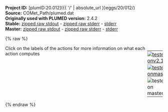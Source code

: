 **Project ID:** [plumID:20.012]({{ '/' | absolute_url }}eggs/20/012/)  
**Source:** COMet_Path/plumed.dat  
**Originally used with PLUMED version:** 2.4.2  
**Stable:** [zipped raw stdout](plumed.dat.plumed.stdout.txt.zip) - [zipped raw stderr](plumed.dat.plumed.stderr.txt.zip) - [stderr](plumed.dat.plumed.stderr)  
**Master:** [zipped raw stdout](plumed.dat.plumed_master.stdout.txt.zip) - [zipped raw stderr](plumed.dat.plumed_master.stderr.txt.zip) - [stderr](plumed.dat.plumed_master.stderr)  

{% raw %}
<div style="width: 100%; float:left">
<div style="width: 90%; float:left" id="value_details_data/COMet_Path/plumed.dat"> Click on the labels of the actions for more information on what each action computes </div>
<div style="width: 10%; float:left"><table><tr><td style="padding:1px"><a href="plumed.dat.plumed.stderr"><img src="https://img.shields.io/badge/v2.10-passing-green.svg" alt="tested onv2.10" /></a></td></tr><tr><td style="padding:1px"><a href="plumed.dat.plumed_master.stderr"><img src="https://img.shields.io/badge/master-passing-green.svg" alt="tested onmaster" /></a></td></tr><tr><td style="padding:1px"><img src="https://img.shields.io/badge/with-LOAD-yellow.svg" alt="tested on master" /></td></tr>
</table></div></div>
<pre style="width=97%;">
<span style="color:blue" class="comment"># Plumed file generated by the COMet script</span>
<br/><span style="color:blue" class="comment">#LOAD FILE=FuncPathGeneral.cpp  # Now part of Plumed, not necessary to load it</span>
<br/><span style="color:blue" class="comment"># The file containing the CV definitions</span>
<span id="data/COMet_Path/plumed.datcv_definitions.dat_short"><span class="plumedtooltip" style="color:green">INCLUDE<span class="right">Includes an external input file, similar to #include in C preprocessor. <a href="https://www.plumed.org/doc-master/user-doc/html/_i_n_c_l_u_d_e.html">More details</a>. Show <a class="toggler" href='javascript:;' onclick='toggleDisplay("data/COMet_Path/plumed.datcv_definitions.dat");'>included file</a><i></i></span></span> <span class="plumedtooltip">FILE<span class="right">file to be included<i></i></span></span>=<a class="toggler" href='javascript:;' onclick='toggleDisplay("data/COMet_Path/plumed.datcv_definitions.dat");'>cv_definitions.dat</a>
</span><span id="data/COMet_Path/plumed.datcv_definitions.dat_long" style="display:none;"><span style="color:blue" class="comment"># The command:
</span><span class="toggler" style="color:red" onclick='toggleDisplay("data/COMet_Path/plumed.datcv_definitions.dat")'># INCLUDE FILE=cv_definitions.dat
</span><span style="color:blue" class="comment"># ensures PLUMED loads the contents of the file called cv_definitions.dat</span>
<span style="color:blue" class="comment"># The contents of this file are shown below (click the red comment to hide them).</span>
<span style="color:blue" class="comment">#LOAD FILE=ProjectionOnAxis.cpp  # Now part of Plumed, not necessary to load it</span>
<span style="display:none;" id="data/COMet_Path/plumed.datcv_definitions.dat">The INCLUDE action with label <b>cv_definitions.dat</b> calculates something</span><span class="plumedtooltip" style="color:green">LOAD<span class="right">Loads a library, possibly defining new actions. <a href="https://www.plumed.org/doc-master/user-doc/html/_l_o_a_d.html" style="color:green">More details</a><i></i></span></span> <span class="plumedtooltip">FILE<span class="right">file to be loaded<i></i></span></span>=BridgeSimple.cpp

<span style="display:none;" id="data/COMet_Path/plumed.dat">The LOAD action with label <b></b> calculates something</span><span class="plumedtooltip" style="color:green">WHOLEMOLECULES<span class="right">This action is used to rebuild molecules that can become split by the periodic boundary conditions. <a href="https://www.plumed.org/doc-master/user-doc/html/_w_h_o_l_e_m_o_l_e_c_u_l_e_s.html" style="color:green">More details</a><i></i></span></span> <span class="plumedtooltip">STRIDE<span class="right"> the frequency with which molecules are reassembled<i></i></span></span>=1 <span class="plumedtooltip">ENTITY0<span class="right">the atoms that make up a molecule that you wish to align<i></i></span></span>=1-5120 <span class="plumedtooltip">ENTITY1<span class="right">the atoms that make up a molecule that you wish to align<i></i></span></span>=5121-5137

<b name="data/COMet_Path/plumed.datwater_o" onclick='showPath("data/COMet_Path/plumed.dat","data/COMet_Path/plumed.datwater_o","data/COMet_Path/plumed.datwater_o","violet")'>water_o</b><span style="display:none;" id="data/COMet_Path/plumed.datwater_o">The GROUP action with label <b>water_o</b> calculates the following quantities:<table  align="center" frame="void" width="95%" cellpadding="5%"><tr><td width="5%"><b> Quantity </b>  </td><td width="5%"><b> Type </b>  </td><td><b> Description </b> </td></tr><tr><td width="5%">water_o</td><td width="5%"><font color="violet">atoms</font></td><td>indices of atoms specified in GROUP</td></tr></table></span>: <span class="plumedtooltip" style="color:green">GROUP<span class="right">Define a group of atoms so that a particular list of atoms can be referenced with a single label in definitions of CVs or virtual atoms. <a href="https://www.plumed.org/doc-master/user-doc/html/_g_r_o_u_p.html" style="color:green">More details</a><i></i></span></span> <span class="plumedtooltip">ATOMS<span class="right">the numerical indexes for the set of atoms in the group<i></i></span></span>=5138-74478:4
<b name="data/COMet_Path/plumed.datbs_noh" onclick='showPath("data/COMet_Path/plumed.dat","data/COMet_Path/plumed.datbs_noh","data/COMet_Path/plumed.datbs_noh","violet")'>bs_noh</b><span style="display:none;" id="data/COMet_Path/plumed.datbs_noh">The GROUP action with label <b>bs_noh</b> calculates the following quantities:<table  align="center" frame="void" width="95%" cellpadding="5%"><tr><td width="5%"><b> Quantity </b>  </td><td width="5%"><b> Type </b>  </td><td><b> Description </b> </td></tr><tr><td width="5%">bs_noh</td><td width="5%"><font color="violet">atoms</font></td><td>indices of atoms specified in GROUP</td></tr></table></span>: <span class="plumedtooltip" style="color:green">GROUP<span class="right">Define a group of atoms so that a particular list of atoms can be referenced with a single label in definitions of CVs or virtual atoms. <a href="https://www.plumed.org/doc-master/user-doc/html/_g_r_o_u_p.html" style="color:green">More details</a><i></i></span></span> <span class="plumedtooltip">ATOMS<span class="right">the numerical indexes for the set of atoms in the group<i></i></span></span>=2390-2392,2489-2492,1842,1843
<b name="data/COMet_Path/plumed.datlig_noh" onclick='showPath("data/COMet_Path/plumed.dat","data/COMet_Path/plumed.datlig_noh","data/COMet_Path/plumed.datlig_noh","violet")'>lig_noh</b><span style="display:none;" id="data/COMet_Path/plumed.datlig_noh">The GROUP action with label <b>lig_noh</b> calculates the following quantities:<table  align="center" frame="void" width="95%" cellpadding="5%"><tr><td width="5%"><b> Quantity </b>  </td><td width="5%"><b> Type </b>  </td><td><b> Description </b> </td></tr><tr><td width="5%">lig_noh</td><td width="5%"><font color="violet">atoms</font></td><td>indices of atoms specified in GROUP</td></tr></table></span>: <span class="plumedtooltip" style="color:green">GROUP<span class="right">Define a group of atoms so that a particular list of atoms can be referenced with a single label in definitions of CVs or virtual atoms. <a href="https://www.plumed.org/doc-master/user-doc/html/_g_r_o_u_p.html" style="color:green">More details</a><i></i></span></span> <span class="plumedtooltip">ATOMS<span class="right">the numerical indexes for the set of atoms in the group<i></i></span></span>=5121,5123,5129

<span style="color:blue" class="comment">#bridge: BRIDGE_SIMPLE GROUPA=bs_noh GROUPB=lig_noh BRIDGING_ATOMS=water_o SWITCH={RATIONAL R_0=0.3 NN=8 MM=12 D_MAX=1.0} #NLIST NL_STRIDE=20 NL_CUTOFF=1.1</span>
<br/><b name="data/COMet_Path/plumed.datlig" onclick='showPath("data/COMet_Path/plumed.dat","data/COMet_Path/plumed.datlig","data/COMet_Path/plumed.datlig","violet")'>lig</b><span style="display:none;" id="data/COMet_Path/plumed.datlig">The COM action with label <b>lig</b> calculates the following quantities:<table  align="center" frame="void" width="95%" cellpadding="5%"><tr><td width="5%"><b> Quantity </b>  </td><td width="5%"><b> Type </b>  </td><td><b> Description </b> </td></tr><tr><td width="5%">lig</td><td width="5%"><font color="violet">atoms</font></td><td>virtual atom calculated by COM action</td></tr></table></span>: <span class="plumedtooltip" style="color:green">COM<span class="right">Calculate the center of mass for a group of atoms. <a href="https://www.plumed.org/doc-master/user-doc/html/_c_o_m.html" style="color:green">More details</a><i></i></span></span> <span class="plumedtooltip">ATOMS<span class="right">the list of atoms which are involved the virtual atom's definition<i></i></span></span>=5121-5137		<span style="color:blue" class="comment"># Ligand - 547 FRG</span>
<b name="data/COMet_Path/plumed.datp2_FS1" onclick='showPath("data/COMet_Path/plumed.dat","data/COMet_Path/plumed.datp2_FS1","data/COMet_Path/plumed.datp2_FS1","violet")'>p2_FS1</b><span style="display:none;" id="data/COMet_Path/plumed.datp2_FS1">The COM action with label <b>p2_FS1</b> calculates the following quantities:<table  align="center" frame="void" width="95%" cellpadding="5%"><tr><td width="5%"><b> Quantity </b>  </td><td width="5%"><b> Type </b>  </td><td><b> Description </b> </td></tr><tr><td width="5%">p2_FS1</td><td width="5%"><font color="violet">atoms</font></td><td>virtual atom calculated by COM action</td></tr></table></span>: <span class="plumedtooltip" style="color:green">COM<span class="right">Calculate the center of mass for a group of atoms. <a href="https://www.plumed.org/doc-master/user-doc/html/_c_o_m.html" style="color:green">More details</a><i></i></span></span> <span class="plumedtooltip">ATOMS<span class="right">the list of atoms which are involved the virtual atom's definition<i></i></span></span>=3019,4303,4718	<span style="color:blue" class="comment"># 196 SER@CA, 276 VAL@CA, 302 HIS(HIE)@CA</span>
<b name="data/COMet_Path/plumed.datp2_FS2" onclick='showPath("data/COMet_Path/plumed.dat","data/COMet_Path/plumed.datp2_FS2","data/COMet_Path/plumed.datp2_FS2","violet")'>p2_FS2</b><span style="display:none;" id="data/COMet_Path/plumed.datp2_FS2">The COM action with label <b>p2_FS2</b> calculates the following quantities:<table  align="center" frame="void" width="95%" cellpadding="5%"><tr><td width="5%"><b> Quantity </b>  </td><td width="5%"><b> Type </b>  </td><td><b> Description </b> </td></tr><tr><td width="5%">p2_FS2</td><td width="5%"><font color="violet">atoms</font></td><td>virtual atom calculated by COM action</td></tr></table></span>: <span class="plumedtooltip" style="color:green">COM<span class="right">Calculate the center of mass for a group of atoms. <a href="https://www.plumed.org/doc-master/user-doc/html/_c_o_m.html" style="color:green">More details</a><i></i></span></span> <span class="plumedtooltip">ATOMS<span class="right">the list of atoms which are involved the virtual atom's definition<i></i></span></span>=2321,2160,4385,2411	<span style="color:blue" class="comment"># 152 SER@CA, 141 ILE@CA, 281 MET@CA, 158 VAL@CA</span>
<b name="data/COMet_Path/plumed.datp1" onclick='showPath("data/COMet_Path/plumed.dat","data/COMet_Path/plumed.datp1","data/COMet_Path/plumed.datp1","violet")'>p1</b><span style="display:none;" id="data/COMet_Path/plumed.datp1">The GROUP action with label <b>p1</b> calculates the following quantities:<table  align="center" frame="void" width="95%" cellpadding="5%"><tr><td width="5%"><b> Quantity </b>  </td><td width="5%"><b> Type </b>  </td><td><b> Description </b> </td></tr><tr><td width="5%">p1</td><td width="5%"><font color="violet">atoms</font></td><td>indices of atoms specified in GROUP</td></tr></table></span>: <span class="plumedtooltip" style="color:green">GROUP<span class="right">Define a group of atoms so that a particular list of atoms can be referenced with a single label in definitions of CVs or virtual atoms. <a href="https://www.plumed.org/doc-master/user-doc/html/_g_r_o_u_p.html" style="color:green">More details</a><i></i></span></span> <span class="plumedtooltip">ATOMS<span class="right">the numerical indexes for the set of atoms in the group<i></i></span></span>=3728			<span style="color:blue" class="comment"># 243 TRP@CA</span>
<br/><b name="data/COMet_Path/plumed.datpp" onclick='showPath("data/COMet_Path/plumed.dat","data/COMet_Path/plumed.datpp","data/COMet_Path/plumed.datpp","black")'>pp</b><span style="display:none;" id="data/COMet_Path/plumed.datpp">The PROJECTION_ON_AXIS action with label <b>pp</b> calculates the following quantities:<table  align="center" frame="void" width="95%" cellpadding="5%"><tr><td width="5%"><b> Quantity </b>  </td><td width="5%"><b> Type </b>  </td><td><b> Description </b> </td></tr><tr><td width="5%">pp.proj</td><td width="5%"><font color="black">scalar</font></td><td>The value of the projection along the axis</td></tr><tr><td width="5%">pp.ext</td><td width="5%"><font color="black">scalar</font></td><td>The value of the extension from the axis</td></tr></table></span>: <span class="plumedtooltip" style="color:green">PROJECTION_ON_AXIS<span class="right">Calculate a position based on the projection along and extension from a defined axis. <a href="https://www.plumed.org/doc-master/user-doc/html/_p_r_o_j_e_c_t_i_o_n__o_n__a_x_i_s.html" style="color:green">More details</a><i></i></span></span> <span class="plumedtooltip">AXIS_ATOMS<span class="right">The atoms that define the direction of the axis of interest<i></i></span></span>=<b name="data/COMet_Path/plumed.datp1">p1</b>,<b name="data/COMet_Path/plumed.datp2_FS2">p2_FS2</b> <span class="plumedtooltip">ATOM<span class="right">The atom whose position we want to project on the axis of interest<i></i></span></span>=<b name="data/COMet_Path/plumed.datlig">lig</b>

<span style="color:blue" class="comment">#INCLUDE FILE=cmap_i0_m0_1.dat</span>
<span style="color:blue" class="comment">#INCLUDE FILE=cmap_lp_m0_1.dat</span>
<span style="color:blue" class="comment">#INCLUDE FILE=cmap_lx_m0_1.dat</span>
<br/><b name="data/COMet_Path/plumed.datlig_1" onclick='showPath("data/COMet_Path/plumed.dat","data/COMet_Path/plumed.datlig_1","data/COMet_Path/plumed.datlig_1","violet")'>lig_1</b><span style="display:none;" id="data/COMet_Path/plumed.datlig_1">The GROUP action with label <b>lig_1</b> calculates the following quantities:<table  align="center" frame="void" width="95%" cellpadding="5%"><tr><td width="5%"><b> Quantity </b>  </td><td width="5%"><b> Type </b>  </td><td><b> Description </b> </td></tr><tr><td width="5%">lig_1</td><td width="5%"><font color="violet">atoms</font></td><td>indices of atoms specified in GROUP</td></tr></table></span>: <span class="plumedtooltip" style="color:green">GROUP<span class="right">Define a group of atoms so that a particular list of atoms can be referenced with a single label in definitions of CVs or virtual atoms. <a href="https://www.plumed.org/doc-master/user-doc/html/_g_r_o_u_p.html" style="color:green">More details</a><i></i></span></span> <span class="plumedtooltip">ATOMS<span class="right">the numerical indexes for the set of atoms in the group<i></i></span></span>=5122
<b name="data/COMet_Path/plumed.datlig_2" onclick='showPath("data/COMet_Path/plumed.dat","data/COMet_Path/plumed.datlig_2","data/COMet_Path/plumed.datlig_2","violet")'>lig_2</b><span style="display:none;" id="data/COMet_Path/plumed.datlig_2">The COM action with label <b>lig_2</b> calculates the following quantities:<table  align="center" frame="void" width="95%" cellpadding="5%"><tr><td width="5%"><b> Quantity </b>  </td><td width="5%"><b> Type </b>  </td><td><b> Description </b> </td></tr><tr><td width="5%">lig_2</td><td width="5%"><font color="violet">atoms</font></td><td>virtual atom calculated by COM action</td></tr></table></span>: <span class="plumedtooltip" style="color:green">COM<span class="right">Calculate the center of mass for a group of atoms. <a href="https://www.plumed.org/doc-master/user-doc/html/_c_o_m.html" style="color:green">More details</a><i></i></span></span> <span class="plumedtooltip">ATOMS<span class="right">the list of atoms which are involved the virtual atom's definition<i></i></span></span>=5126,5136

<b name="data/COMet_Path/plumed.datd1" onclick='showPath("data/COMet_Path/plumed.dat","data/COMet_Path/plumed.datd1","data/COMet_Path/plumed.datd1","black")'>d1</b><span style="display:none;" id="data/COMet_Path/plumed.datd1">The DISTANCE action with label <b>d1</b> calculates the following quantities:<table  align="center" frame="void" width="95%" cellpadding="5%"><tr><td width="5%"><b> Quantity </b>  </td><td width="5%"><b> Type </b>  </td><td><b> Description </b> </td></tr><tr><td width="5%">d1</td><td width="5%"><font color="black">scalar</font></td><td>the DISTANCE between this pair of atoms</td></tr></table></span>: <span class="plumedtooltip" style="color:green">DISTANCE<span class="right">Calculate the distance between a pair of atoms. <a href="https://www.plumed.org/doc-master/user-doc/html/_d_i_s_t_a_n_c_e.html" style="color:green">More details</a><i></i></span></span> <span class="plumedtooltip">ATOMS<span class="right">the pair of atom that we are calculating the distance between<i></i></span></span>=<b name="data/COMet_Path/plumed.datp1">p1</b>,<b name="data/COMet_Path/plumed.datlig_1">lig_1</b>
<b name="data/COMet_Path/plumed.datd2" onclick='showPath("data/COMet_Path/plumed.dat","data/COMet_Path/plumed.datd2","data/COMet_Path/plumed.datd2","black")'>d2</b><span style="display:none;" id="data/COMet_Path/plumed.datd2">The DISTANCE action with label <b>d2</b> calculates the following quantities:<table  align="center" frame="void" width="95%" cellpadding="5%"><tr><td width="5%"><b> Quantity </b>  </td><td width="5%"><b> Type </b>  </td><td><b> Description </b> </td></tr><tr><td width="5%">d2</td><td width="5%"><font color="black">scalar</font></td><td>the DISTANCE between this pair of atoms</td></tr></table></span>: <span class="plumedtooltip" style="color:green">DISTANCE<span class="right">Calculate the distance between a pair of atoms. <a href="https://www.plumed.org/doc-master/user-doc/html/_d_i_s_t_a_n_c_e.html" style="color:green">More details</a><i></i></span></span> <span class="plumedtooltip">ATOMS<span class="right">the pair of atom that we are calculating the distance between<i></i></span></span>=<b name="data/COMet_Path/plumed.datp1">p1</b>,<b name="data/COMet_Path/plumed.datlig_2">lig_2</b>
<b name="data/COMet_Path/plumed.datd3" onclick='showPath("data/COMet_Path/plumed.dat","data/COMet_Path/plumed.datd3","data/COMet_Path/plumed.datd3","black")'>d3</b><span style="display:none;" id="data/COMet_Path/plumed.datd3">The DISTANCE action with label <b>d3</b> calculates the following quantities:<table  align="center" frame="void" width="95%" cellpadding="5%"><tr><td width="5%"><b> Quantity </b>  </td><td width="5%"><b> Type </b>  </td><td><b> Description </b> </td></tr><tr><td width="5%">d3</td><td width="5%"><font color="black">scalar</font></td><td>the DISTANCE between this pair of atoms</td></tr></table></span>: <span class="plumedtooltip" style="color:green">DISTANCE<span class="right">Calculate the distance between a pair of atoms. <a href="https://www.plumed.org/doc-master/user-doc/html/_d_i_s_t_a_n_c_e.html" style="color:green">More details</a><i></i></span></span> <span class="plumedtooltip">ATOMS<span class="right">the pair of atom that we are calculating the distance between<i></i></span></span>=<b name="data/COMet_Path/plumed.datp2_FS2">p2_FS2</b>,<b name="data/COMet_Path/plumed.datlig_1">lig_1</b>
<b name="data/COMet_Path/plumed.datd4" onclick='showPath("data/COMet_Path/plumed.dat","data/COMet_Path/plumed.datd4","data/COMet_Path/plumed.datd4","black")'>d4</b><span style="display:none;" id="data/COMet_Path/plumed.datd4">The DISTANCE action with label <b>d4</b> calculates the following quantities:<table  align="center" frame="void" width="95%" cellpadding="5%"><tr><td width="5%"><b> Quantity </b>  </td><td width="5%"><b> Type </b>  </td><td><b> Description </b> </td></tr><tr><td width="5%">d4</td><td width="5%"><font color="black">scalar</font></td><td>the DISTANCE between this pair of atoms</td></tr></table></span>: <span class="plumedtooltip" style="color:green">DISTANCE<span class="right">Calculate the distance between a pair of atoms. <a href="https://www.plumed.org/doc-master/user-doc/html/_d_i_s_t_a_n_c_e.html" style="color:green">More details</a><i></i></span></span> <span class="plumedtooltip">ATOMS<span class="right">the pair of atom that we are calculating the distance between<i></i></span></span>=<b name="data/COMet_Path/plumed.datp2_FS2">p2_FS2</b>,<b name="data/COMet_Path/plumed.datlig_2">lig_2</b>
<span style="color:blue"># --- End of included input --- </span></span><br/><b name="data/COMet_Path/plumed.datpath" onclick='showPath("data/COMet_Path/plumed.dat","data/COMet_Path/plumed.datpath","data/COMet_Path/plumed.datpath","black")'>path</b><span style="display:none;" id="data/COMet_Path/plumed.datpath">The FUNCPATHGENERAL action with label <b>path</b> calculates the following quantities:<table  align="center" frame="void" width="95%" cellpadding="5%"><tr><td width="5%"><b> Quantity </b>  </td><td width="5%"><b> Type </b>  </td><td><b> Description </b> </td></tr><tr><td width="5%">path.s</td><td width="5%"><font color="black">scalar</font></td><td>Position on the path</td></tr><tr><td width="5%">path.z</td><td width="5%"><font color="black">scalar</font></td><td>Distance from the path</td></tr></table></span>: <span class="plumedtooltip" style="color:green">FUNCPATHGENERAL<span class="right">This function calculates path collective variables (PCVs) using an arbitrary combination of collective variables. <a href="https://www.plumed.org/doc-master/user-doc/html/_f_u_n_c_p_a_t_h_g_e_n_e_r_a_l.html" style="color:green">More details</a><i></i></span></span> <span class="plumedtooltip">ARG<span class="right">the labels of the values from which the function is calculated<i></i></span></span>=<b name="data/COMet_Path/plumed.datpp">pp.proj</b>,<b name="data/COMet_Path/plumed.datpp">pp.ext</b>,<b name="data/COMet_Path/plumed.datd1">d1</b>,<b name="data/COMet_Path/plumed.datd2">d2</b>,<b name="data/COMet_Path/plumed.datd3">d3</b>,<b name="data/COMet_Path/plumed.datd4">d4</b> <span class="plumedtooltip">COEFFICIENTS<span class="right">Coefficients to be assigned to the CVs<i></i></span></span>=9.3101e-02,2.4712e-01,2.5745e-02,1.2017e-01,7.4306e-02,1.2492e-01 <span class="plumedtooltip">REFERENCE<span class="right">Colvar file needed to provide the CV milestones<i></i></span></span>=COLVAR_PATH <span class="plumedtooltip">LAMBDA<span class="right">Lambda parameter required for smoothing<i></i></span></span>=7.4143e+02

<span style="color:blue" class="comment"># The file containing the CV restraints</span>
<span style="color:blue" class="comment">#INCLUDE FILE=restraints.dat</span>
<br/><span style="color:blue" class="comment"># Funnel</span>
<span id="data/COMet_Path/plumed.datdefs_cent_short"><b name="data/COMet_Path/plumed.dats_cent" onclick='showPath("data/COMet_Path/plumed.dat","data/COMet_Path/plumed.dats_cent","data/COMet_Path/plumed.dats_cent","black")'>s_cent</b><span style="display:none;" id="data/COMet_Path/plumed.dats_cent">The CONSTANT action with label <b>s_cent</b> calculates the following quantities:<table  align="center" frame="void" width="95%" cellpadding="5%"><tr><td width="5%"><b> Quantity </b>  </td><td width="5%"><b> Type </b>  </td><td><b> Description </b> </td></tr><tr><td width="5%">s_cent</td><td width="5%"><font color="black">scalar</font></td><td>the constant value that was read from the plumed input</td></tr></table></span>: <span class="plumedtooltip" style="color:green">CONSTANT<span class="right">Create a constant value that can be passed to actions This action has <a class="toggler" href='javascript:;' onclick='toggleDisplay("data/COMet_Path/plumed.datdefs_cent");'>hidden defaults</a>. <a href="https://www.plumed.org/doc-master/user-doc/html/_c_o_n_s_t_a_n_t.html">More details</a><i></i></span></span> <span class="plumedtooltip">VALUES<span class="right">the numbers that are in your constant value<i></i></span></span>=3.0
</span><span id="data/COMet_Path/plumed.datdefs_cent_long" style="display:none;"><b name="data/COMet_Path/plumed.dats_cent" onclick='showPath("data/COMet_Path/plumed.dat","data/COMet_Path/plumed.dats_cent","data/COMet_Path/plumed.dats_cent","black")'>s_cent</b>: <span class="plumedtooltip" style="color:green">CONSTANT<span class="right">Create a constant value that can be passed to actions This action uses the <a class="toggler" href='javascript:;' onclick='toggleDisplay("data/COMet_Path/plumed.datdefs_cent");'>defaults shown here</a>. <a href="https://www.plumed.org/doc-master/user-doc/html/_c_o_n_s_t_a_n_t.html">More details</a><i></i></span></span> <span class="plumedtooltip">VALUES<span class="right">the numbers that are in your constant value<i></i></span></span>=3.0  <span class="plumedtooltip">NROWS<span class="right"> the number of rows in your input matrix<i></i></span></span>=0 <span class="plumedtooltip">NCOLS<span class="right"> the number of columns in your matrix<i></i></span></span>=0
</span><span id="data/COMet_Path/plumed.datdefbeta_cent_short"><b name="data/COMet_Path/plumed.datbeta_cent" onclick='showPath("data/COMet_Path/plumed.dat","data/COMet_Path/plumed.datbeta_cent","data/COMet_Path/plumed.datbeta_cent","black")'>beta_cent</b><span style="display:none;" id="data/COMet_Path/plumed.datbeta_cent">The CONSTANT action with label <b>beta_cent</b> calculates the following quantities:<table  align="center" frame="void" width="95%" cellpadding="5%"><tr><td width="5%"><b> Quantity </b>  </td><td width="5%"><b> Type </b>  </td><td><b> Description </b> </td></tr><tr><td width="5%">beta_cent</td><td width="5%"><font color="black">scalar</font></td><td>the constant value that was read from the plumed input</td></tr></table></span>: <span class="plumedtooltip" style="color:green">CONSTANT<span class="right">Create a constant value that can be passed to actions This action has <a class="toggler" href='javascript:;' onclick='toggleDisplay("data/COMet_Path/plumed.datdefbeta_cent");'>hidden defaults</a>. <a href="https://www.plumed.org/doc-master/user-doc/html/_c_o_n_s_t_a_n_t.html">More details</a><i></i></span></span> <span class="plumedtooltip">VALUES<span class="right">the numbers that are in your constant value<i></i></span></span>=1.5
</span><span id="data/COMet_Path/plumed.datdefbeta_cent_long" style="display:none;"><b name="data/COMet_Path/plumed.datbeta_cent" onclick='showPath("data/COMet_Path/plumed.dat","data/COMet_Path/plumed.datbeta_cent","data/COMet_Path/plumed.datbeta_cent","black")'>beta_cent</b>: <span class="plumedtooltip" style="color:green">CONSTANT<span class="right">Create a constant value that can be passed to actions This action uses the <a class="toggler" href='javascript:;' onclick='toggleDisplay("data/COMet_Path/plumed.datdefbeta_cent");'>defaults shown here</a>. <a href="https://www.plumed.org/doc-master/user-doc/html/_c_o_n_s_t_a_n_t.html">More details</a><i></i></span></span> <span class="plumedtooltip">VALUES<span class="right">the numbers that are in your constant value<i></i></span></span>=1.5  <span class="plumedtooltip">NROWS<span class="right"> the number of rows in your input matrix<i></i></span></span>=0 <span class="plumedtooltip">NCOLS<span class="right"> the number of columns in your matrix<i></i></span></span>=0
</span><span id="data/COMet_Path/plumed.datdefwall_width_short"><b name="data/COMet_Path/plumed.datwall_width" onclick='showPath("data/COMet_Path/plumed.dat","data/COMet_Path/plumed.datwall_width","data/COMet_Path/plumed.datwall_width","black")'>wall_width</b><span style="display:none;" id="data/COMet_Path/plumed.datwall_width">The CONSTANT action with label <b>wall_width</b> calculates the following quantities:<table  align="center" frame="void" width="95%" cellpadding="5%"><tr><td width="5%"><b> Quantity </b>  </td><td width="5%"><b> Type </b>  </td><td><b> Description </b> </td></tr><tr><td width="5%">wall_width</td><td width="5%"><font color="black">scalar</font></td><td>the constant value that was read from the plumed input</td></tr></table></span>: <span class="plumedtooltip" style="color:green">CONSTANT<span class="right">Create a constant value that can be passed to actions This action has <a class="toggler" href='javascript:;' onclick='toggleDisplay("data/COMet_Path/plumed.datdefwall_width");'>hidden defaults</a>. <a href="https://www.plumed.org/doc-master/user-doc/html/_c_o_n_s_t_a_n_t.html">More details</a><i></i></span></span> <span class="plumedtooltip">VALUES<span class="right">the numbers that are in your constant value<i></i></span></span>=1.2
</span><span id="data/COMet_Path/plumed.datdefwall_width_long" style="display:none;"><b name="data/COMet_Path/plumed.datwall_width" onclick='showPath("data/COMet_Path/plumed.dat","data/COMet_Path/plumed.datwall_width","data/COMet_Path/plumed.datwall_width","black")'>wall_width</b>: <span class="plumedtooltip" style="color:green">CONSTANT<span class="right">Create a constant value that can be passed to actions This action uses the <a class="toggler" href='javascript:;' onclick='toggleDisplay("data/COMet_Path/plumed.datdefwall_width");'>defaults shown here</a>. <a href="https://www.plumed.org/doc-master/user-doc/html/_c_o_n_s_t_a_n_t.html">More details</a><i></i></span></span> <span class="plumedtooltip">VALUES<span class="right">the numbers that are in your constant value<i></i></span></span>=1.2  <span class="plumedtooltip">NROWS<span class="right"> the number of rows in your input matrix<i></i></span></span>=0 <span class="plumedtooltip">NCOLS<span class="right"> the number of columns in your matrix<i></i></span></span>=0
</span><span id="data/COMet_Path/plumed.datdefwall_buffer_short"><b name="data/COMet_Path/plumed.datwall_buffer" onclick='showPath("data/COMet_Path/plumed.dat","data/COMet_Path/plumed.datwall_buffer","data/COMet_Path/plumed.datwall_buffer","black")'>wall_buffer</b><span style="display:none;" id="data/COMet_Path/plumed.datwall_buffer">The CONSTANT action with label <b>wall_buffer</b> calculates the following quantities:<table  align="center" frame="void" width="95%" cellpadding="5%"><tr><td width="5%"><b> Quantity </b>  </td><td width="5%"><b> Type </b>  </td><td><b> Description </b> </td></tr><tr><td width="5%">wall_buffer</td><td width="5%"><font color="black">scalar</font></td><td>the constant value that was read from the plumed input</td></tr></table></span>: <span class="plumedtooltip" style="color:green">CONSTANT<span class="right">Create a constant value that can be passed to actions This action has <a class="toggler" href='javascript:;' onclick='toggleDisplay("data/COMet_Path/plumed.datdefwall_buffer");'>hidden defaults</a>. <a href="https://www.plumed.org/doc-master/user-doc/html/_c_o_n_s_t_a_n_t.html">More details</a><i></i></span></span> <span class="plumedtooltip">VALUES<span class="right">the numbers that are in your constant value<i></i></span></span>=0.15
</span><span id="data/COMet_Path/plumed.datdefwall_buffer_long" style="display:none;"><b name="data/COMet_Path/plumed.datwall_buffer" onclick='showPath("data/COMet_Path/plumed.dat","data/COMet_Path/plumed.datwall_buffer","data/COMet_Path/plumed.datwall_buffer","black")'>wall_buffer</b>: <span class="plumedtooltip" style="color:green">CONSTANT<span class="right">Create a constant value that can be passed to actions This action uses the <a class="toggler" href='javascript:;' onclick='toggleDisplay("data/COMet_Path/plumed.datdefwall_buffer");'>defaults shown here</a>. <a href="https://www.plumed.org/doc-master/user-doc/html/_c_o_n_s_t_a_n_t.html">More details</a><i></i></span></span> <span class="plumedtooltip">VALUES<span class="right">the numbers that are in your constant value<i></i></span></span>=0.15  <span class="plumedtooltip">NROWS<span class="right"> the number of rows in your input matrix<i></i></span></span>=0 <span class="plumedtooltip">NCOLS<span class="right"> the number of columns in your matrix<i></i></span></span>=0
</span><br/><b name="data/COMet_Path/plumed.datlwall" onclick='showPath("data/COMet_Path/plumed.dat","data/COMet_Path/plumed.datlwall","data/COMet_Path/plumed.datlwall","black")'>lwall</b><span style="display:none;" id="data/COMet_Path/plumed.datlwall">The LOWER_WALLS action with label <b>lwall</b> calculates the following quantities:<table  align="center" frame="void" width="95%" cellpadding="5%"><tr><td width="5%"><b> Quantity </b>  </td><td width="5%"><b> Type </b>  </td><td><b> Description </b> </td></tr><tr><td width="5%">lwall.bias</td><td width="5%"><font color="black">scalar</font></td><td>the instantaneous value of the bias potential</td></tr><tr><td width="5%">lwall.force2</td><td width="5%"><font color="black">scalar</font></td><td>the instantaneous value of the squared force due to this bias potential</td></tr></table></span>: <span class="plumedtooltip" style="color:green">LOWER_WALLS<span class="right">Defines a wall for the value of one or more collective variables, <a href="https://www.plumed.org/doc-master/user-doc/html/_l_o_w_e_r__w_a_l_l_s.html" style="color:green">More details</a><i></i></span></span> <span class="plumedtooltip">ARG<span class="right">the arguments on which the bias is acting<i></i></span></span>=<b name="data/COMet_Path/plumed.datpp">pp.proj</b> <span class="plumedtooltip">AT<span class="right">the positions of the wall<i></i></span></span>=0.0 <span class="plumedtooltip">KAPPA<span class="right">the force constant for the wall<i></i></span></span>=2000.0 <span class="plumedtooltip">EXP<span class="right"> the powers for the walls<i></i></span></span>=2 <span class="plumedtooltip">EPS<span class="right"> the values for s_i in the expression for a wall<i></i></span></span>=1
<b name="data/COMet_Path/plumed.datuwall" onclick='showPath("data/COMet_Path/plumed.dat","data/COMet_Path/plumed.datuwall","data/COMet_Path/plumed.datuwall","black")'>uwall</b><span style="display:none;" id="data/COMet_Path/plumed.datuwall">The UPPER_WALLS action with label <b>uwall</b> calculates the following quantities:<table  align="center" frame="void" width="95%" cellpadding="5%"><tr><td width="5%"><b> Quantity </b>  </td><td width="5%"><b> Type </b>  </td><td><b> Description </b> </td></tr><tr><td width="5%">uwall.bias</td><td width="5%"><font color="black">scalar</font></td><td>the instantaneous value of the bias potential</td></tr><tr><td width="5%">uwall.force2</td><td width="5%"><font color="black">scalar</font></td><td>the instantaneous value of the squared force due to this bias potential</td></tr></table></span>: <span class="plumedtooltip" style="color:green">UPPER_WALLS<span class="right">Defines a wall for the value of one or more collective variables, <a href="https://www.plumed.org/doc-master/user-doc/html/_u_p_p_e_r__w_a_l_l_s.html" style="color:green">More details</a><i></i></span></span> <span class="plumedtooltip">ARG<span class="right">the arguments on which the bias is acting<i></i></span></span>=<b name="data/COMet_Path/plumed.datpp">pp.proj</b> <span class="plumedtooltip">AT<span class="right">the positions of the wall<i></i></span></span>=4.5 <span class="plumedtooltip">KAPPA<span class="right">the force constant for the wall<i></i></span></span>=2000.0 <span class="plumedtooltip">EXP<span class="right"> the powers for the walls<i></i></span></span>=2 <span class="plumedtooltip">EPS<span class="right"> the values for s_i in the expression for a wall<i></i></span></span>=1

<span class="plumedtooltip" style="color:green">MATHEVAL<span class="right">An alias to the CUSTOM function that can also be used to calaculate combinations of variables using a custom expression. <a href="https://www.plumed.org/doc-master/user-doc/html/_m_a_t_h_e_v_a_l.html" style="color:green">More details</a><i></i></span></span> ...
        <span class="plumedtooltip">LABEL<span class="right">a label for the action so that its output can be referenced in the input to other actions<i></i></span></span>=<b name="data/COMet_Path/plumed.datwall_center" onclick='showPath("data/COMet_Path/plumed.dat","data/COMet_Path/plumed.datwall_center","data/COMet_Path/plumed.datwall_center","black")'>wall_center</b><span style="display:none;" id="data/COMet_Path/plumed.datwall_center">The MATHEVAL action with label <b>wall_center</b> calculates the following quantities:<table  align="center" frame="void" width="95%" cellpadding="5%"><tr><td width="5%"><b> Quantity </b>  </td><td width="5%"><b> Type </b>  </td><td><b> Description </b> </td></tr><tr><td width="5%">wall_center</td><td width="5%"><font color="black">scalar</font></td><td>an arbitrary function</td></tr></table></span>
        <span class="plumedtooltip">ARG<span class="right">the values input to this function<i></i></span></span>=<b name="data/COMet_Path/plumed.datpp">pp.proj</b>,<b name="data/COMet_Path/plumed.dats_cent">s_cent</b>,<b name="data/COMet_Path/plumed.datbeta_cent">beta_cent</b>,<b name="data/COMet_Path/plumed.datwall_width">wall_width</b>,<b name="data/COMet_Path/plumed.datwall_buffer">wall_buffer</b>
        <span class="plumedtooltip">VAR<span class="right">the names to give each of the arguments in the function<i></i></span></span>=s,sc,b,h,f
        <span class="plumedtooltip">FUNC<span class="right">the function you wish to evaluate<i></i></span></span>=h*(1./(1.+exp(b*(s-sc))))+f
        <span class="plumedtooltip">PERIODIC<span class="right">if the output of your function is periodic then you should specify the periodicity of the function<i></i></span></span>=NO
... MATHEVAL
<br/><span id="data/COMet_Path/plumed.datdefscaling_short"><b name="data/COMet_Path/plumed.datscaling" onclick='showPath("data/COMet_Path/plumed.dat","data/COMet_Path/plumed.datscaling","data/COMet_Path/plumed.datscaling","black")'>scaling</b><span style="display:none;" id="data/COMet_Path/plumed.datscaling">The CONSTANT action with label <b>scaling</b> calculates the following quantities:<table  align="center" frame="void" width="95%" cellpadding="5%"><tr><td width="5%"><b> Quantity </b>  </td><td width="5%"><b> Type </b>  </td><td><b> Description </b> </td></tr><tr><td width="5%">scaling</td><td width="5%"><font color="black">scalar</font></td><td>the constant value that was read from the plumed input</td></tr></table></span>: <span class="plumedtooltip" style="color:green">CONSTANT<span class="right">Create a constant value that can be passed to actions This action has <a class="toggler" href='javascript:;' onclick='toggleDisplay("data/COMet_Path/plumed.datdefscaling");'>hidden defaults</a>. <a href="https://www.plumed.org/doc-master/user-doc/html/_c_o_n_s_t_a_n_t.html">More details</a><i></i></span></span> <span class="plumedtooltip">VALUES<span class="right">the numbers that are in your constant value<i></i></span></span>=1.0
</span><span id="data/COMet_Path/plumed.datdefscaling_long" style="display:none;"><b name="data/COMet_Path/plumed.datscaling" onclick='showPath("data/COMet_Path/plumed.dat","data/COMet_Path/plumed.datscaling","data/COMet_Path/plumed.datscaling","black")'>scaling</b>: <span class="plumedtooltip" style="color:green">CONSTANT<span class="right">Create a constant value that can be passed to actions This action uses the <a class="toggler" href='javascript:;' onclick='toggleDisplay("data/COMet_Path/plumed.datdefscaling");'>defaults shown here</a>. <a href="https://www.plumed.org/doc-master/user-doc/html/_c_o_n_s_t_a_n_t.html">More details</a><i></i></span></span> <span class="plumedtooltip">VALUES<span class="right">the numbers that are in your constant value<i></i></span></span>=1.0  <span class="plumedtooltip">NROWS<span class="right"> the number of rows in your input matrix<i></i></span></span>=0 <span class="plumedtooltip">NCOLS<span class="right"> the number of columns in your matrix<i></i></span></span>=0
</span><span id="data/COMet_Path/plumed.datdefspring_short"><b name="data/COMet_Path/plumed.datspring" onclick='showPath("data/COMet_Path/plumed.dat","data/COMet_Path/plumed.datspring","data/COMet_Path/plumed.datspring","black")'>spring</b><span style="display:none;" id="data/COMet_Path/plumed.datspring">The CONSTANT action with label <b>spring</b> calculates the following quantities:<table  align="center" frame="void" width="95%" cellpadding="5%"><tr><td width="5%"><b> Quantity </b>  </td><td width="5%"><b> Type </b>  </td><td><b> Description </b> </td></tr><tr><td width="5%">spring</td><td width="5%"><font color="black">scalar</font></td><td>the constant value that was read from the plumed input</td></tr></table></span>: <span class="plumedtooltip" style="color:green">CONSTANT<span class="right">Create a constant value that can be passed to actions This action has <a class="toggler" href='javascript:;' onclick='toggleDisplay("data/COMet_Path/plumed.datdefspring");'>hidden defaults</a>. <a href="https://www.plumed.org/doc-master/user-doc/html/_c_o_n_s_t_a_n_t.html">More details</a><i></i></span></span> <span class="plumedtooltip">VALUES<span class="right">the numbers that are in your constant value<i></i></span></span>=1000.0
</span><span id="data/COMet_Path/plumed.datdefspring_long" style="display:none;"><b name="data/COMet_Path/plumed.datspring" onclick='showPath("data/COMet_Path/plumed.dat","data/COMet_Path/plumed.datspring","data/COMet_Path/plumed.datspring","black")'>spring</b>: <span class="plumedtooltip" style="color:green">CONSTANT<span class="right">Create a constant value that can be passed to actions This action uses the <a class="toggler" href='javascript:;' onclick='toggleDisplay("data/COMet_Path/plumed.datdefspring");'>defaults shown here</a>. <a href="https://www.plumed.org/doc-master/user-doc/html/_c_o_n_s_t_a_n_t.html">More details</a><i></i></span></span> <span class="plumedtooltip">VALUES<span class="right">the numbers that are in your constant value<i></i></span></span>=1000.0  <span class="plumedtooltip">NROWS<span class="right"> the number of rows in your input matrix<i></i></span></span>=0 <span class="plumedtooltip">NCOLS<span class="right"> the number of columns in your matrix<i></i></span></span>=0
</span><br/><span class="plumedtooltip" style="color:green">MATHEVAL<span class="right">An alias to the CUSTOM function that can also be used to calaculate combinations of variables using a custom expression. <a href="https://www.plumed.org/doc-master/user-doc/html/_m_a_t_h_e_v_a_l.html" style="color:green">More details</a><i></i></span></span> ...
        <span class="plumedtooltip">LABEL<span class="right">a label for the action so that its output can be referenced in the input to other actions<i></i></span></span>=<b name="data/COMet_Path/plumed.datwall_bias" onclick='showPath("data/COMet_Path/plumed.dat","data/COMet_Path/plumed.datwall_bias","data/COMet_Path/plumed.datwall_bias","black")'>wall_bias</b><span style="display:none;" id="data/COMet_Path/plumed.datwall_bias">The MATHEVAL action with label <b>wall_bias</b> calculates the following quantities:<table  align="center" frame="void" width="95%" cellpadding="5%"><tr><td width="5%"><b> Quantity </b>  </td><td width="5%"><b> Type </b>  </td><td><b> Description </b> </td></tr><tr><td width="5%">wall_bias</td><td width="5%"><font color="black">scalar</font></td><td>an arbitrary function</td></tr></table></span>
        <span class="plumedtooltip">ARG<span class="right">the values input to this function<i></i></span></span>=<b name="data/COMet_Path/plumed.datpp">pp.ext</b>,<b name="data/COMet_Path/plumed.datspring">spring</b>,<b name="data/COMet_Path/plumed.datwall_center">wall_center</b>,<b name="data/COMet_Path/plumed.datscaling">scaling</b>
        <span class="plumedtooltip">VAR<span class="right">the names to give each of the arguments in the function<i></i></span></span>=z,k,zc,sf
        <span class="plumedtooltip">FUNC<span class="right">the function you wish to evaluate<i></i></span></span>=step(z-zc)*k*(z-zc)*(z-zc)/(sf*sf)
        <span class="plumedtooltip">PERIODIC<span class="right">if the output of your function is periodic then you should specify the periodicity of the function<i></i></span></span>=NO
... MATHEVAL
<br/><b name="data/COMet_Path/plumed.datfinalbias" onclick='showPath("data/COMet_Path/plumed.dat","data/COMet_Path/plumed.datfinalbias","data/COMet_Path/plumed.datfinalbias","black")'>finalbias</b><span style="display:none;" id="data/COMet_Path/plumed.datfinalbias">The BIASVALUE action with label <b>finalbias</b> calculates the following quantities:<table  align="center" frame="void" width="95%" cellpadding="5%"><tr><td width="5%"><b> Quantity </b>  </td><td width="5%"><b> Type </b>  </td><td><b> Description </b> </td></tr><tr><td width="5%">finalbias.bias</td><td width="5%"><font color="black">scalar</font></td><td>the instantaneous value of the bias potential</td></tr><tr><td width="5%">finalbias.wall_bias_bias</td><td width="5%"><font color="black">scalar</font></td><td>one or multiple instances of this quantity can be referenced elsewhere in the input file. these quantities will named with  the arguments of the bias followed by the character string _bias. These quantities tell the user how much the bias is due to each of the colvars. This particular component measures this quantity for the input CV named wall_bias</td></tr></table></span>: <span class="plumedtooltip" style="color:green">BIASVALUE<span class="right">Takes the value of one variable and use it as a bias <a href="https://www.plumed.org/doc-master/user-doc/html/_b_i_a_s_v_a_l_u_e.html" style="color:green">More details</a><i></i></span></span> <span class="plumedtooltip">ARG<span class="right">the labels of the scalar/vector arguments whose values will be used as a bias on the system<i></i></span></span>=<b name="data/COMet_Path/plumed.datwall_bias">wall_bias</b>

<span style="color:blue" class="comment">#zwall: UPPER_WALLS ARG=path.z AT=0.1 KAPPA=1000000</span>
<br/><span style="color:blue" class="comment"># Metadynamics</span>
<span class="plumedtooltip" style="color:green">METAD<span class="right">Used to performed metadynamics on one or more collective variables. <a href="https://www.plumed.org/doc-master/user-doc/html/_m_e_t_a_d.html" style="color:green">More details</a><i></i></span></span> ...
 <span class="plumedtooltip">LABEL<span class="right">a label for the action so that its output can be referenced in the input to other actions<i></i></span></span>=<b name="data/COMet_Path/plumed.datmetad" onclick='showPath("data/COMet_Path/plumed.dat","data/COMet_Path/plumed.datmetad","data/COMet_Path/plumed.datmetad","black")'>metad</b><span style="display:none;" id="data/COMet_Path/plumed.datmetad">The METAD action with label <b>metad</b> calculates the following quantities:<table  align="center" frame="void" width="95%" cellpadding="5%"><tr><td width="5%"><b> Quantity </b>  </td><td width="5%"><b> Type </b>  </td><td><b> Description </b> </td></tr><tr><td width="5%">metad.bias</td><td width="5%"><font color="black">scalar</font></td><td>the instantaneous value of the bias potential</td></tr><tr><td width="5%">metad.rbias</td><td width="5%"><font color="black">scalar</font></td><td>the instantaneous value of the bias normalized using the c(t) reweighting factor [rbias=bias-rct].This component can be used to obtain a reweighted histogram.</td></tr><tr><td width="5%">metad.rct</td><td width="5%"><font color="black">scalar</font></td><td>the reweighting factor c(t).</td></tr></table></span>
 <span class="plumedtooltip">ARG<span class="right">the labels of the scalars on which the bias will act<i></i></span></span>=<b name="data/COMet_Path/plumed.datpath">path.s</b>,<b name="data/COMet_Path/plumed.datpath">path.z</b>
 <span class="plumedtooltip">SIGMA<span class="right">the widths of the Gaussian hills<i></i></span></span>=0.15,0.0004
 <span class="plumedtooltip">HEIGHT<span class="right">the heights of the Gaussian hills<i></i></span></span>=2.0
 <span class="plumedtooltip">PACE<span class="right">the frequency for hill addition<i></i></span></span>=1000
 <span class="plumedtooltip">FILE<span class="right"> a file in which the list of added hills is stored<i></i></span></span>=HILLS
 <span class="plumedtooltip">BIASFACTOR<span class="right">use well tempered metadynamics and use this bias factor<i></i></span></span>=12.0
 <span class="plumedtooltip">TEMP<span class="right">the system temperature - this is only needed if you are doing well-tempered metadynamics<i></i></span></span>=300
 <span class="plumedtooltip">GRID_MIN<span class="right">the lower bounds for the grid<i></i></span></span>=0.95,-0.02
 <span class="plumedtooltip">GRID_MAX<span class="right">the upper bounds for the grid<i></i></span></span>=16.05,0.20
 <span class="plumedtooltip">GRID_SPACING<span class="right">the approximate grid spacing (to be used as an alternative or together with GRID_BIN)<i></i></span></span>=0.05,0.0002
 <span class="plumedtooltip">CALC_RCT<span class="right"> calculate the c(t) reweighting factor and use that to obtain the normalized bias [rbias=bias-rct]<i></i></span></span>
... METAD
<br/><span class="plumedtooltip" style="color:green">PRINT<span class="right">Print quantities to a file. <a href="https://www.plumed.org/doc-master/user-doc/html/_p_r_i_n_t.html" style="color:green">More details</a><i></i></span></span> <span class="plumedtooltip">ARG<span class="right">the labels of the values that you would like to print to the file<i></i></span></span>=* <span class="plumedtooltip">STRIDE<span class="right"> the frequency with which the quantities of interest should be output<i></i></span></span>=1000 <span class="plumedtooltip">FILE<span class="right">the name of the file on which to output these quantities<i></i></span></span>=COLVAR <span class="plumedtooltip">FMT<span class="right">the format that should be used to output real numbers<i></i></span></span>=%8.4f
</pre>
{% endraw %}
